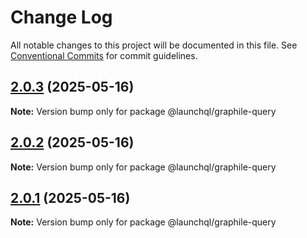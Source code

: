 # Change Log

All notable changes to this project will be documented in this file.
See [Conventional Commits](https://conventionalcommits.org) for commit guidelines.

## [2.0.3](https://github.com/launchql/launchql/compare/@launchql/graphile-query@2.0.2...@launchql/graphile-query@2.0.3) (2025-05-16)

**Note:** Version bump only for package @launchql/graphile-query





## [2.0.2](https://github.com/launchql/launchql/compare/@launchql/graphile-query@2.0.1...@launchql/graphile-query@2.0.2) (2025-05-16)

**Note:** Version bump only for package @launchql/graphile-query





## [2.0.1](https://github.com/launchql/launchql/compare/@launchql/graphile-query@1.1.0...@launchql/graphile-query@2.0.1) (2025-05-16)

**Note:** Version bump only for package @launchql/graphile-query
